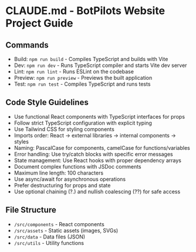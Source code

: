 # CLAUDE.md - BotPilots Website Project Guide

## Commands
- Build: `npm run build` - Compiles TypeScript and builds with Vite
- Dev: `npm run dev` - Runs TypeScript compiler and starts Vite dev server
- Lint: `npm run lint` - Runs ESLint on the codebase
- Preview: `npm run preview` - Previews the built application
- Test: `npm run test` - Compiles TypeScript and runs tests

## Code Style Guidelines
- Use functional React components with TypeScript interfaces for props
- Follow strict TypeScript configuration with explicit typing
- Use Tailwind CSS for styling components
- Imports order: React → external libraries → internal components → styles
- Naming: PascalCase for components, camelCase for functions/variables
- Error handling: Use try/catch blocks with specific error messages
- State management: Use React hooks with proper dependency arrays
- Document complex functions with JSDoc comments
- Maximum line length: 100 characters
- Use async/await for asynchronous operations
- Prefer destructuring for props and state
- Use optional chaining (?.) and nullish coalescing (??) for safe access

## File Structure
- `/src/components` - React components
- `/src/assets` - Static assets (images, SVGs)
- `/src/data` - Data files (JSON)
- `/src/utils` - Utility functions